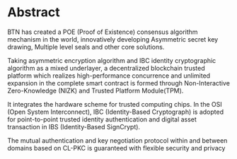 #

# Abstract

BTN has created a POE (Proof of Existence) consensus algorithm mechanism in the world, innovatively developing Asymmetric secret key drawing, Multiple level seals and other core solutions. 

Taking asymmetric encryption algorithm and IBC identity cryptographic algorithm as a mixed underlayer, 
a decentralized blockchain trusted platform which realizes high-performance concurrence and unlimited expansion in the complete smart contract is formed through Non-Interactive Zero-Knowledge (NIZK) and Trusted Platform Module(TPM).

It integrates the hardware scheme for trusted computing chips. In the OSI (Open System Interconnect), IBC (Identity-Based Cryptograph) is adopted for point-to-point trusted identity authentication and digital asset transaction in IBS (Identity-Based SignCrypt). 

The mutual authentication and key negotiation protocol within and between domains based on CL-PKC is guaranteed with flexible security and privacy



